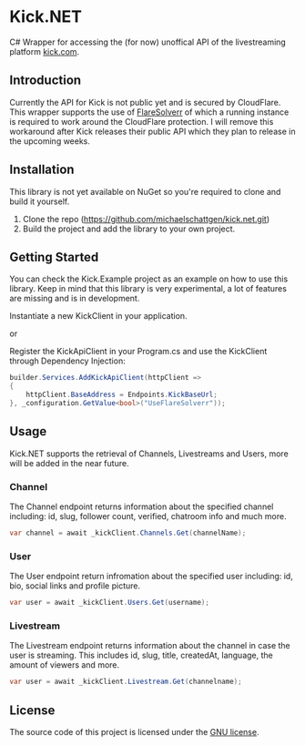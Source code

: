 # Kick.NET

C# Wrapper for accessing the (for now) unoffical API of the livestreaming platform [kick.com](https://kick.com/).

## Introduction

Currently the API for Kick is not public yet and is secured by CloudFlare. This wrapper supports the use of [FlareSolverr](https://github.com/FlareSolverr/FlareSolverr) of which a running instance is required to work around the CloudFlare protection. I will remove this workaround after Kick releases their public API which they plan to release in the upcoming weeks.

## Installation

This library is not yet available on NuGet so you're required to clone and build it yourself.

1. Clone the repo (https://github.com/michaelschattgen/kick.net.git)
2. Build the project and add the library to your own project.

## Getting Started

You can check the Kick.Example project as an example on how to use this library. Keep in mind that this library is very experimental, a lot of features are missing and is in development.

Instantiate a new KickClient in your application.

or

Register the KickApiClient in your Program.cs and use the KickClient through Dependency Injection:

```csharp
builder.Services.AddKickApiClient(httpClient =>
{
    httpClient.BaseAddress = Endpoints.KickBaseUrl;
}, _configuration.GetValue<bool>("UseFlareSolverr"));
```

## Usage

Kick.NET supports the retrieval of Channels, Livestreams and Users, more will be added in the near future.

### Channel

The Channel endpoint returns information about the specified channel including: id, slug, follower count, verified, chatroom info and much more.

```csharp
var channel = await _kickClient.Channels.Get(channelName);
```

### User

The User endpoint return infromation about the specified user including: id, bio, social links and profile picture.

```csharp
var user = await _kickClient.Users.Get(username);
```

### Livestream

The Livestream endpoint returns information about the channel in case the user is streaming. This includes id, slug, title, createdAt, language, the amount of viewers and more.

```csharp
var user = await _kickClient.Livestream.Get(channelname);
```

## License

The source code of this project is licensed under the [GNU license](LICENSE).
